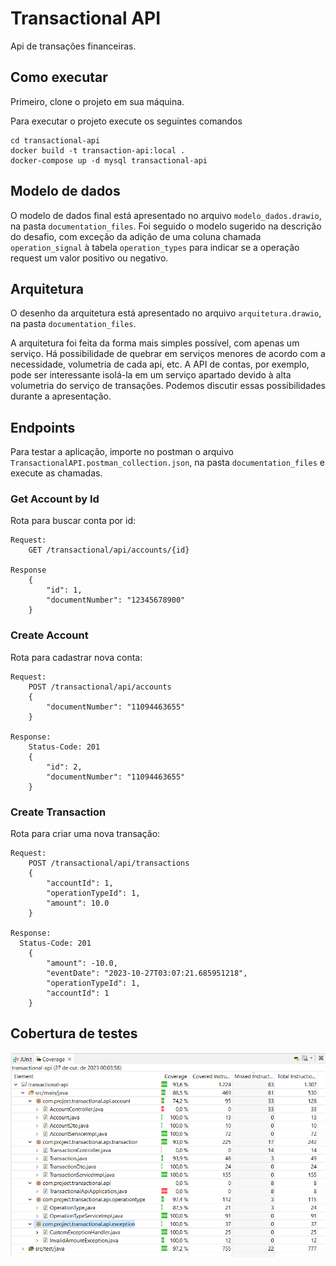 # Transactional API
Api de transações financeiras.

## Como executar
Primeiro, clone o projeto em sua máquina.

Para executar o projeto execute os seguintes comandos
```
cd transactional-api
docker build -t transaction-api:local .
docker-compose up -d mysql transactional-api
```

## Modelo de dados
O modelo de dados final está apresentado no arquivo ```modelo_dados.drawio```, na pasta ```documentation_files```.
Foi seguido o modelo sugerido na descrição do desafio, com exceção da adição de uma coluna chamada ```operation_signal``` à tabela ```operation_types``` para indicar se a operação request um valor positivo ou negativo.

## Arquitetura
O desenho da arquitetura está apresentado no arquivo ```arquitetura.drawio```, na pasta ```documentation_files```.

A arquitetura foi feita da forma mais simples possível, com apenas um serviço. Há possibilidade de quebrar em serviços menores de acordo com a necessidade, volumetria de cada api, etc.
A API de contas, por exemplo, pode ser interessante isolá-la em um serviço apartado devido à alta volumetria do serviço de transações.
Podemos discutir essas possibilidades durante a apresentação.

## Endpoints

Para testar a aplicação, importe no postman o arquivo `TransactionalAPI.postman_collection.json`, na pasta ```documentation_files``` e execute as chamadas. 

### Get Account by Id
Rota para buscar conta por id:
```
Request:  
    GET /transactional/api/accounts/{id}

Response
    {
        "id": 1,
        "documentNumber": "12345678900"
    }
```

### Create Account
Rota para cadastrar nova conta:
```
Request:
    POST /transactional/api/accounts
    {
        "documentNumber": "11094463655"
    }

Response:
    Status-Code: 201
    {
        "id": 2,
        "documentNumber": "11094463655"
    }
```

### Create Transaction
Rota para criar uma nova transação:
```
Request:
    POST /transactional/api/transactions
    {
        "accountId": 1,
        "operationTypeId": 1,
        "amount": 10.0
    }

Response:
  Status-Code: 201
    {
        "amount": -10.0,
        "eventDate": "2023-10-27T03:07:21.685951218",
        "operationTypeId": 1,
        "accountId": 1
    }
```

## Cobertura de testes
![alt text](https://github.com/igorgonribs/transactional-api/blob/main/documentation_files/CoverageEvidence.png?raw=true)
